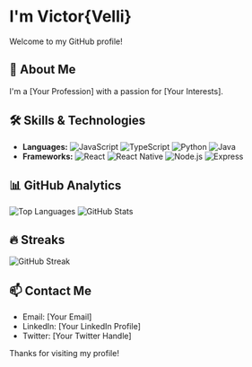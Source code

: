 #  I'm Victor{Velli} 

Welcome to my GitHub profile!

## 🚀 About Me
I'm a [Your Profession] with a passion for [Your Interests].

## 🛠️ Skills & Technologies
- **Languages:**
  ![JavaScript](https://img.shields.io/badge/Ja1vaScript-323330?style=for-the-badge&logo=javascript&logoColor=F7DF1E)
  ![TypeScript](https://img.shields.io/badge/TypeScript-007ACC?style=for-the-badge&logo=typescript&logoColor=white)
  ![Python](https://img.shields.io/badge/Python-3776AB?style=for-the-badge&logo=python&logoColor=white)
  ![Java](https://img.shields.io/badge/Java-ED8B00?style=for-the-badge&logo=java&logoColor=white)
- **Frameworks:**
  ![React](https://img.shields.io/badge/React-20232A?style=for-the-badge&logo=react&logoColor=61DAFB)
  ![React Native](https://img.shields.io/badge/React_Native-20232A?style=for-the-badge&logo=react&logoColor=61DAFB)
  ![Node.js](https://img.shields.io/badge/Node.js-339933?style=for-the-badge&logo=nodedotjs&logoColor=white)
  ![Express](https://img.shields.io/badge/Express-000000?style=for-the-badge&logo=express&logoColor=white)

## 📊 GitHub Analytics
![Top Languages](https://github-readme-stats.vercel.app/api/top-langs/?username=machiavellai&layout=compact&theme=radical)
![GitHub Stats](https://github-readme-stats.vercel.app/api?username=machiavellai&show_icons=true&theme=radical)

## 🔥 Streaks
![GitHub Streak](https://github-readme-streak-stats.herokuapp.com/?user=machiavellai&theme=radical)



## 📫 Contact Me
- Email: [Your Email]
- LinkedIn: [Your LinkedIn Profile]
- Twitter: [Your Twitter Handle]

Thanks for visiting my profile!
